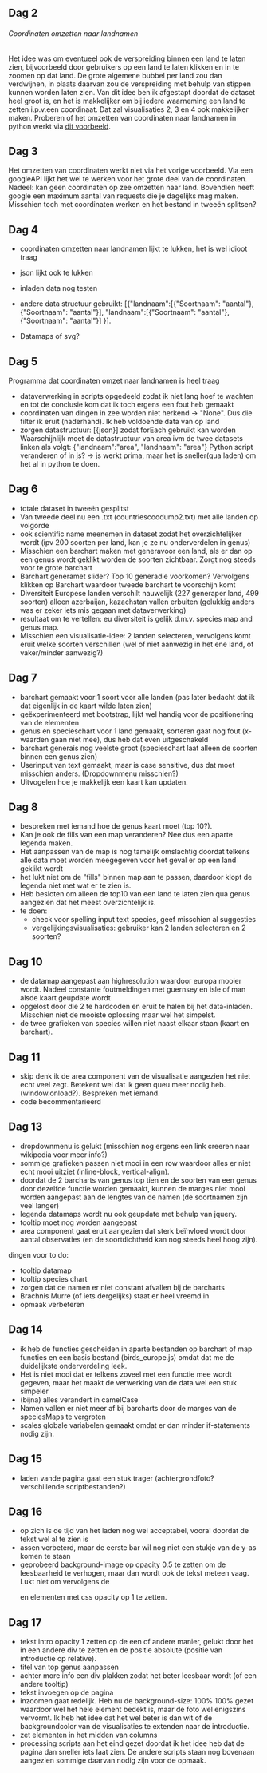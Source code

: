 ## Dag 2

###### Coordinaten omzetten naar landnamen
Het idee was om eventueel ook de verspreiding binnen een land te laten zien, bijvoorbeeld door gebruikers op een land te laten klikken en in te zoomen op dat land.
De grote algemene bubbel per land zou dan verdwijnen, in plaats daarvan zou de verspreiding met behulp van stippen kunnen worden laten zien. 
Van dit idee ben ik afgestapt doordat de dataset heel groot is, en het is makkelijker om bij iedere waarneming een land te zetten i.p.v.een coordinaat. 
Dat zal visualisaties 2, 3 en 4 ook makkelijker maken. 
Proberen of het omzetten van coordinaten naar landnamen in python werkt via [dit voorbeeld](https://github.com/che0/countries/blob/master/countries.py).

## Dag 3
Het omzetten van coordinaten werkt niet via het vorige voorbeeld. Via een googleAPI lijkt het wel te werken voor het grote deel van de coordinaten. 
Nadeel: kan geen coordinaten op zee omzetten naar land. Bovendien heeft google een maximum aantal van requests die je dagelijks mag maken. 
Misschien toch met coordinaten werken en het bestand in tweeën splitsen?

## Dag 4
- coordinaten omzetten naar landnamen lijkt te lukken, het is wel idioot traag
- json lijkt ook te lukken
- inladen data nog testen
- andere data structuur gebruikt:
[{"landnaam":[{"Soortnaam": "aantal"},
	{"Soortnaam": "aantal"}],
	"landnaam":[{"Soortnaam": "aantal"},
	{"Soortnaam": "aantal"}]
}]. 

- Datamaps of svg?

## Dag 5
Programma dat coordinaten omzet naar landnamen is heel traag
- dataverwerking in scripts opgedeeld zodat ik niet lang hoef te wachten en tot de conclusie kom dat ik toch ergens een fout heb gemaakt
- coordinaten van dingen in zee worden niet herkend -> "None". Dus die filter ik eruit (naderhand). Ik heb voldoende data van op land
- zorgen datastructuur: [{json}] zodat forEach gebruikt kan worden
Waarschijnlijk moet de datastructuur van area ivm de twee datasets linken als volgt:
{"landnaam":"area",
"landnaam": "area"} 
Python script veranderen of in js? -> js werkt prima, maar het is sneller(qua laden) om het al in python te doen. 

## Dag 6
- totale dataset in tweeën gesplitst
- Van tweede deel nu een .txt (countriescoodump2.txt) met alle landen op volgorde
- ook scientific name meenemen in dataset zodat het overzichtelijker wordt (ipv 200 soorten per land, kan je ze nu onderverdelen in genus)
- Misschien een barchart maken met generavoor een land, als er dan op een genus wordt geklikt worden de soorten zichtbaar. Zorgt nog steeds voor te grote barchart
- Barchart generamet slider? Top 10 generadie voorkomen? Vervolgens klikken op Barchart waardoor tweede barchart te voorschijn komt
- Diversiteit Europese landen verschilt nauwelijk (227 generaper land, 499 soorten) alleen azerbaijan, kazachstan vallen erbuiten (gelukkig anders was er zeker iets mis gegaan met dataverwerking)
- resultaat om te vertellen: eu diversiteit is gelijk d.m.v. species map and genus map. 
- Misschien een visualisatie-idee: 2 landen selecteren, vervolgens komt eruit welke soorten verschillen (wel of niet aanwezig in het ene land, of vaker/minder aanwezig?)

## Dag 7
- barchart gemaakt voor 1 soort voor alle landen (pas later bedacht dat ik dat eigenlijk in de kaart wilde laten zien)
- geëxperimenteerd met bootstrap, lijkt wel handig voor de positionering van de elementen
- genus en specieschart voor 1 land gemaakt, sorteren gaat nog fout (x-waarden gaan niet mee), dus heb dat even uitgeschakeld
- barchart generais nog veelste groot (specieschart laat alleen de soorten binnen een genus zien)
- Userinput van text gemaakt, maar is case sensitive, dus dat moet misschien anders. (Dropdownmenu misschien?)
- Uitvogelen hoe je makkelijk een kaart kan updaten. 

## Dag 8
- bespreken met iemand hoe de genus kaart moet (top 10?).
- Kan je ook de fills van een map veranderen? Nee dus een aparte legenda maken. 
- Het aanpassen van de map is nog tamelijk omslachtig doordat telkens alle data moet worden meegegeven voor het geval er op een land geklikt wordt
- het lukt niet om de "fills" binnen map aan te passen, daardoor klopt de legenda niet met wat er te zien is. 
- Heb besloten om alleen de top10 van een land te laten zien qua genus aangezien dat het meest overzichtelijk is. 
- te doen: 
	- check voor spelling input text species, geef misschien al suggesties
	- vergelijkingsvisualisaties: gebruiker kan 2 landen selecteren en 2 soorten? 


## Dag 10
- de datamap aangepast aan highresolution waardoor europa mooier wordt. Nadeel constante foutmeldingen met guernsey en isle of man alsde kaart geupdate wordt
- opgelost door die 2 te hardcoden en eruit te halen bij het data-inladen. Misschien niet de mooiste oplossing maar wel het simpelst.
- de twee grafieken van species willen niet naast elkaar staan (kaart en barchart). 

## Dag 11
- skip denk ik de area component van de visualisatie aangezien het niet echt veel zegt. Betekent wel dat ik geen queu meer nodig heb. (window.onload?). 
	Bespreken met iemand.
- code becommentarieerd
	
## Dag 13
- dropdownmenu is gelukt (misschien nog ergens een link creeren naar wikipedia voor meer info?)
- sommige grafieken passen niet mooi in een row waardoor alles er niet echt mooi uitziet (inline-block, vertical-align).
- doordat de 2 barcharts van genus top tien en de soorten van een genus door dezelfde functie worden gemaakt, kunnen de marges niet mooi worden aangepast aan de lengtes van de namen 
	(de soortnamen zijn veel langer)
- legenda datamaps wordt nu ook geupdate met behulp van jquery. 
- tooltip moet nog worden aangepast
- area component gaat eruit aangezien dat sterk beïnvloed wordt door aantal observaties (en de soortdichtheid kan nog steeds heel hoog zijn).

dingen voor to do:
- tooltip datamap 
- tooltip species chart
- zorgen dat de namen er niet constant afvallen bij de barcharts
- Brachnis Murre (of iets dergelijks) staat er heel vreemd in
- opmaak verbeteren

## Dag 14
- ik heb de functies gescheiden in aparte bestanden op barchart of map functies en een basis bestand (birds_europe.js) omdat dat me de duidelijkste onderverdeling leek. 
- Het is niet mooi dat er telkens zoveel met een functie mee wordt gegeven, maar het maakt de verwerking van de data wel een stuk simpeler
- (bijna) alles verandert in camelCase
- Namen vallen er niet meer af bij barcharts door de marges van de speciesMaps te vergroten
- scales globale variabelen gemaakt omdat er dan minder if-statements nodig zijn. 

## Dag 15
- laden vande pagina gaat een stuk trager (achtergrondfoto? verschillende scriptbestanden?)

## Dag 16
- op zich is de tijd van het laden nog wel acceptabel, vooral doordat de tekst wel al te zien is
- assen verbeterd, maar de eerste bar wil nog niet een stukje van de y-as komen te staan
- geprobeerd background-image op opacity 0.5 te zetten om de leesbaarheid te verhogen, maar dan wordt ook de tekst meteen vaag. Lukt niet om vervolgens de <p> en <text> elementen
	met css opacity op 1 te zetten.
	
## Dag 17
- tekst intro opacity 1 zetten op de een of andere manier, gelukt door het in een andere div te zetten en de positie absolute (positie van introductie op relative). 
- titel van top genus aanpassen
- achter more info een div plakken zodat het beter leesbaar wordt (of een andere tooltip)
- tekst invoegen op de pagina
- inzoomen gaat redelijk. Heb nu de background-size: 100% 100% gezet waardoor wel het hele element bedekt is, maar de foto wel enigszins vervormt. Ik heb het idee
	dat het wel beter is dan wit of de backgroundcolor van de visualisaties te extenden naar de introductie. 
- zet elementen in het midden van columns
- processing scripts aan het eind gezet doordat ik het idee heb dat de pagina dan sneller iets laat zien. De andere scripts staan nog bovenaan aangezien sommige 
	daarvan nodig zijn voor de opmaak. 

